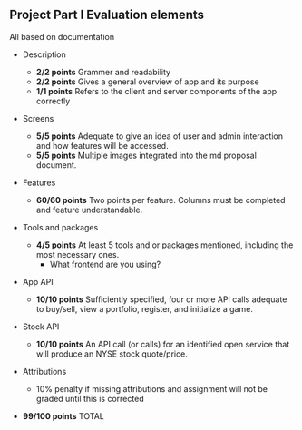 
## Project Part I Evaluation elements

All based on documentation  

* Description

  * **2/2 points**  Grammer and readability  
  * **2/2 points**  Gives a general overview of app and its purpose
  * **1/1 points**  Refers to the client and server components of the app correctly
* Screens
  * **5/5 points**  Adequate to give an idea of user and admin interaction and how features will be accessed.
  * **5/5 points**  Multiple images integrated into the md proposal document.
* Features
  * **60/60 points**  Two points per feature. Columns must be completed and feature understandable. 
* Tools and packages
  * **4/5 points**  At least 5 tools and or packages mentioned, including the most necessary ones.
    * What frontend are you using?
* App API
  * **10/10 points**  Sufficiently specified, four or more API calls adequate to buy/sell, view a portfolio, register, and initialize a game.
* Stock API
  * **10/10 points**  An API call (or calls) for an identified open service that will produce an NYSE stock quote/price.

* Attributions
  * 10% penalty if missing attributions and assignment will not be graded until this is corrected


* **99/100 points** TOTAL

